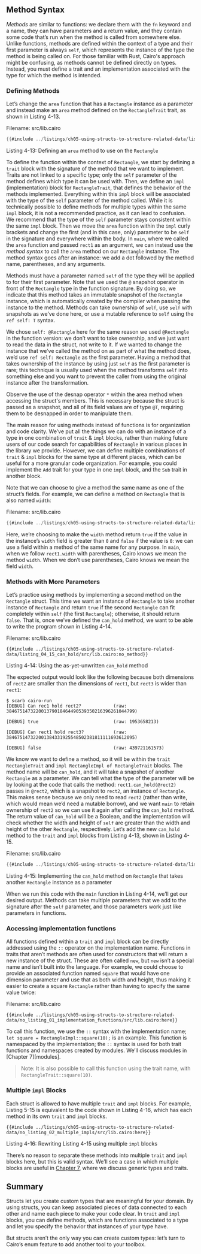 ## Method Syntax

_Methods_ are similar to functions: we declare them with the `fn` keyword and a
name, they can have parameters and a return value, and they contain some code
that’s run when the method is called from somewhere else. Unlike functions,
methods are defined within the context of a type and their first parameter is
always `self`, which represents the instance of the type the method is being
called on. For those familiar with Rust, Cairo's approach might be confusing,
as methods cannot be defined directly on types. Instead, you must define a trait
and an implementation associated with the type for which the method is intended.

### Defining Methods

Let’s change the `area` function that has a `Rectangle` instance as a parameter
and instead make an `area` method defined on the `RectangleTrait` trait, as shown
in Listing 4-13.

<span class="filename">Filename: src/lib.cairo</span>

```rust
{{#include ../listings/ch05-using-structs-to-structure-related-data/listing_04_13_area_method/src/lib.cairo}}
```

<span class="caption">Listing 4-13: Defining an `area` method to use on the
`Rectangle` </span>

To define the function within the context of `Rectangle`, we start by defining a `trait`
block with the signature of the method that we want to implement. Traits are not linked to
a specific type; only the `self` parameter of the method defines which type it can be used
with. Then, we define an `impl` (implementation) block for `RectangleTrait`, that defines
the behavior of the methods implemented. Everything within this `impl` block will be
associated with the type of the `self` parameter of the method called. While it is technically
possible to define methods for multiple types within the same `impl` block, it is not
a recommended practice, as it can lead to confusion. We recommend that the type of the `self` parameter
stays consistent within the same `impl` block.
Then we move the `area` function within the `impl` curly brackets and change the first (and in this case, only)
parameter to be `self` in the signature and everywhere within the body. In
`main`, where we called the `area` function and passed `rect1` as an argument,
we can instead use the _method syntax_ to call the `area` method on our `Rectangle`
instance. The method syntax goes after an instance: we add a dot followed by
the method name, parentheses, and any arguments.

Methods must have a parameter named `self` of the type they will be applied to for their first parameter.
Note that we used the `@` snapshot operator in front of the `Rectangle` type in the function signature.
By doing so, we indicate that this method takes an immutable snapshot of the `Rectangle` instance, which is
automatically created by the compiler when passing the instance to the method.
Methods can take ownership of `self`, use `self` with snapshots as we’ve done here, or use a mutable reference to `self`
using the `ref self: T` syntax.

We chose `self: @Rectangle` here for the same reason we used `@Rectangle` in the function
version: we don’t want to take ownership, and we just want to read the data in
the struct, not write to it. If we wanted to change the instance that we’ve
called the method on as part of what the method does, we’d use `ref self: Rectangle` as
the first parameter. Having a method that takes ownership of the instance by
using just `self` as the first parameter is rare; this technique is usually
used when the method transforms `self` into something else and you want to
prevent the caller from using the original instance after the transformation.

Observe the use of the desnap operator `*` within the area method when accessing the struct's members.
This is necessary because the struct is passed as a snapshot, and all of its field values are of type `@T`,
requiring them to be desnapped in order to manipulate them.

The main reason for using methods instead of functions is for organization and code clarity. We’ve put all the things we can do with an instance of a type in one combination of `trait` & `impl` blocks, rather than making future users
of our code search for capabilities of `Rectangle` in various places in the
library we provide. However, we can define multiple combinations of `trait` & `impl` blocks for the same type at different places, which can be useful for a more granular code organization. For example, you could implement
the `Add` trait for your type in one `impl` block, and the `Sub` trait in another block.

Note that we can choose to give a method the same name as one of the struct’s
fields. For example, we can define a method on `Rectangle` that is also named
`width`:

<span class="filename">Filename: src/lib.cairo</span>

```rust
{{#include ../listings/ch05-using-structs-to-structure-related-data/listing_04_14_width_method/src/lib.cairo}}
```

Here, we’re choosing to make the `width` method return `true` if the value in
the instance’s `width` field is greater than `0` and `false` if the value is
`0`: we can use a field within a method of the same name for any purpose. In
`main`, when we follow `rect1.width` with parentheses, Cairo knows we mean the
method `width`. When we don’t use parentheses, Cairo knows we mean the field
`width`.

### Methods with More Parameters

Let’s practice using methods by implementing a second method on the `Rectangle`
struct. This time we want an instance of `Rectangle` to take another instance
of `Rectangle` and return `true` if the second `Rectangle` can fit completely
within `self` (the first `Rectangle`); otherwise, it should return `false`.
That is, once we’ve defined the `can_hold` method, we want to be able to write
the program shown in Listing 4-14.

<span class="filename">Filename: src/lib.cairo</span>

```rust,does_not_compile
{{#include ../listings/ch05-using-structs-to-structure-related-data/listing_04_15_can_hold/src/lib.cairo:no_method}}
```

<span class="caption">Listing 4-14: Using the as-yet-unwritten `can_hold`
method</span>

The expected output would look like the following because both dimensions of
`rect2` are smaller than the dimensions of `rect1`, but `rect3` is wider than
`rect1`:

```text
$ scarb cairo-run
[DEBUG]	Can rec1 hold rect2?           	(raw: 384675147322001379018464490539350216396261044799)

[DEBUG]	true                           	(raw: 1953658213)

[DEBUG]	Can rect1 hold rect3?          	(raw: 384675147322001384331925548502381811111693612095)

[DEBUG]	false                          	(raw: 439721161573)

```

We know we want to define a method, so it will be within the `trait RectangleTrait`
and `impl RectangleImpl of RectangleTrait` blocks.
The method name will be `can_hold`, and it will take a snapshot
of another `Rectangle` as a parameter. We can tell what the type of the
parameter will be by looking at the code that calls the method:
`rect1.can_hold(@rect2)` passes in `@rect2`, which is a snapshot to
`rect2`, an instance of `Rectangle`. This makes sense because we only need to
read `rect2` (rather than write, which would mean we’d need a mutable borrow),
and we want `main` to retain ownership of `rect2` so we can use it again after
calling the `can_hold` method. The return value of `can_hold` will be a
Boolean, and the implementation will check whether the width and height of
`self` are greater than the width and height of the other `Rectangle`,
respectively. Let’s add the new `can_hold` method to the `trait` and `impl` blocks from
Listing 4-13, shown in Listing 4-15.

<span class="filename">Filename: src/lib.cairo</span>

```rust
{{#include ../listings/ch05-using-structs-to-structure-related-data/listing_04_15_can_hold/src/lib.cairo:trait_impl}}
```

<span class="caption">Listing 4-15: Implementing the `can_hold` method on
`Rectangle` that takes another `Rectangle` instance as a parameter</span>

When we run this code with the `main` function in Listing 4-14, we’ll get our
desired output. Methods can take multiple parameters that we add to the
signature after the `self` parameter, and those parameters work just like
parameters in functions.

### Accessing implementation functions

All functions defined within a `trait` and `impl` block can be directly addressed
using the `::` operator on the implementation name.
Functions in traits that aren’t methods are often used for constructors that
will return a new instance of the struct. These are often called `new`, but
`new` isn’t a special name and isn’t built into the language. For example, we
could choose to provide an associated function named `square` that would have
one dimension parameter and use that as both width and height, thus making it
easier to create a square `Rectangle` rather than having to specify the same
value twice:

<span class="filename">Filename: src/lib.cairo</span>

```rust,noplayground
{{#include ../listings/ch05-using-structs-to-structure-related-data/no_listing_01_implementation_functions/src/lib.cairo:here}}
```

To call this function, we use the `::` syntax with the implementation name;
`let square = RectangleImpl::square(10);` is an example. This function is namespaced by
the implementation; the `::` syntax is used for both trait functions and
namespaces created by modules. We’ll discuss modules in [Chapter 7][modules]<!-- ignore -->.

> Note: It is also possible to call this function using the trait name, with `RectangleTrait::square(10)`.

### Multiple `impl` Blocks

Each struct is allowed to have multiple `trait` and `impl` blocks. For example, Listing
5-15 is equivalent to the code shown in Listing 4-16, which has each method in
its own `trait` and `impl` blocks.

```rust,noplayground
{{#include ../listings/ch05-using-structs-to-structure-related-data/no_listing_02_multiple_impls/src/lib.cairo:here}}
```

<span class="caption">Listing 4-16: Rewriting Listing 4-15 using multiple `impl`
blocks</span>

There’s no reason to separate these methods into multiple `trait` and `impl` blocks here,
but this is valid syntax. We’ll see a case in which multiple blocks are
useful in [Chapter 7](ch07-00-generic-types-and-traits.md), where we discuss generic types and traits.

## Summary

Structs let you create custom types that are meaningful for your domain. By
using structs, you can keep associated pieces of data connected to each other
and name each piece to make your code clear. In `trait` and `impl` blocks, you can define
methods, which are functions associated to a type and let you specify the behavior that instances of your
type have.

But structs aren’t the only way you can create custom types: let’s turn to
Cairo’s enum feature to add another tool to your toolbox.
